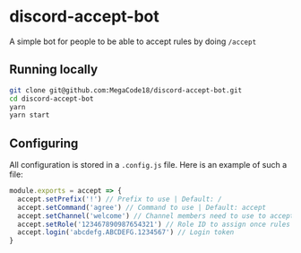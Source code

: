 # discord-accept-bot
A simple bot for people to be able to accept rules by doing `/accept`
## Running locally
```sh
git clone git@github.com:MegaCode18/discord-accept-bot.git
cd discord-accept-bot
yarn
yarn start
```
## Configuring
All configuration is stored in a `.config.js` file. Here is an example of such a file:
```js
module.exports = accept => {
  accept.setPrefix('!') // Prefix to use | Default: /
  accept.setCommand('agree') // Command to use | Default: accept
  accept.setChannel('welcome') // Channel members need to use to accept | Default: #rules
  accept.setRole('123467890987654321') // Role ID to assign once rules are accepted
  accept.login('abcdefg.ABCDEFG.1234567') // Login token
}
```
